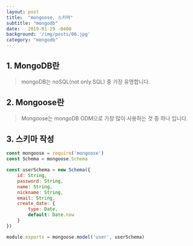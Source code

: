 ```yaml
---
layout: post
title:  "mongoose, 스키마"
subtitle: "mongodb"
date:   2019-01-29 -0400
background: '/img/posts/06.jpg'
category: "mongodb"
---
```


## 1. MongoDB란
> mongoDB는 noSQL(not only SQL) 중 가장 유명합니다.


## 2. Mongoose란
> Mongoose는 mongoDB ODM으로 가장 많이 사용하는 것 중 하나 입니다.


## 3. 스키마 작성
~~~javascript
const mongoose = require('mongoose')
const Schema = mongoose.Schema

const userSchema = new Schema({
    id: String,
    password: String,
    name: String,
    nickname: String,
    email: String,
    create_date: {
        type: Date,
        default: Date.now
    }
})

module.exports = mongoose.model('user', userSchema)
~~~